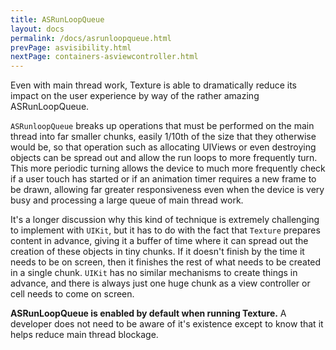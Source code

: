 ```yaml
---
title: ASRunLoopQueue
layout: docs
permalink: /docs/asrunloopqueue.html
prevPage: asvisibility.html
nextPage: containers-asviewcontroller.html
---
```


Even with main thread work, Texture is able to dramatically reduce its impact on the user experience by way of the rather amazing ASRunLoopQueue. 

`ASRunloopQueue` breaks up operations that must be performed on the main thread into far smaller chunks, easily 1/10th of the size that they otherwise would be, so that operation such as allocating UIViews or even destroying objects can be spread out and allow the run loops to more frequently turn. This more periodic turning allows the device to much more frequently check if a user touch has started or if an animation timer requires a new frame to be drawn, allowing far greater responsiveness even when the device is very busy and processing a large queue of main thread work.

It's a longer discussion why this kind of technique is extremely challenging to implement with `UIKit`, but it has to do with the fact that `Texture` prepares content in advance, giving it a buffer of time where it can spread out the creation of these objects in tiny chunks. If it doesn't finish by the time it needs to be on screen, then it finishes the rest of what needs to be created in a single chunk. `UIKit` has no similar mechanisms to create things in advance, and there is always just one huge chunk as a view controller or cell needs to come on screen.

**ASRunLoopQueue is enabled by default when running Texture.** A developer does not need to be aware of it's existence except to know that it helps reduce main thread blockage. 
